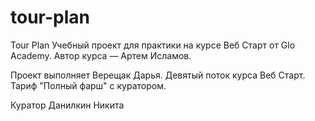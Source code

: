 # tour-plan

Tour Plan
Учебный проект для практики на курсе Веб Старт от Glo Academy. Автор курса — Артем Исламов.

Проект выполняет
Верещак Дарья. Девятый поток курса Веб Старт. Тариф "Полный фарш" с куратором.

Куратор
Данилкин Никита
